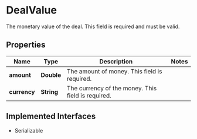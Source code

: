 

# DealValue

The monetary value of the deal. This field is required and must be valid.

## Properties

| Name | Type | Description | Notes |
|------------ | ------------- | ------------- | -------------|
|**amount** | **Double** | The amount of money. This field is required. |  |
|**currency** | **String** | The currency of the money. This field is required. |  |


## Implemented Interfaces

* Serializable

